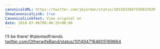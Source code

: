 ```yaml
---
canonicalURL: https://twitter.com/jmjordan/status/1015032687550033920
ShowCanonicalLink: true
CanonicalLinkText: View original on
date: 2018-07-06T00:40:25+00:00
---
```

I’ll be there! #talentedfriends [twitter.com/OtherwifeBand/status/1014947164605169664](https://twitter.com/OtherwifeBand/status/1014947164605169664)